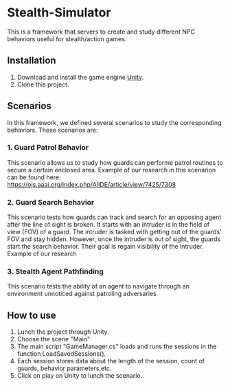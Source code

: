 # Stealth-Simulator

This is a framework that servers to create and study different NPC behaviors useful for stealth/action games.

## Installation 

1. Download and install the game engine [Unity](https://unity.com/).
2. Clone this project.

## Scenarios

In this framework, we defined several scenarios to study the corresponding behaviors. These scenarios are:

### 1. Guard Patrol Behavior

This scenario allows us to study how guards can performe patrol routines to secure a certain enclosed area. Example of our research in this scenarion can be found here: https://ojs.aaai.org/index.php/AIIDE/article/view/7425/7308

### 2. Guard Search Behavior


This scenario tests how guards can track and search for an opposing agent after the line of sight is broken. It starts with an intruder is in the field of view (FOV) of a guard. The intruder is tasked with getting out of the guards' FOV and stay hidden. However, once the intruder is out of sight, the guards start the search behavior. Their goal is regain visibility of the intruder. Example of our research 


### 3. Stealth Agent Pathfinding

This scenario tests the ability of an agent to navigate through an environment unnoticed against patroling adversaries


## How to use

1. Lunch the project through Unity.
2. Choose the scene "Main"
3. The main script "GameManager.cs" loads and runs the sessions in the function LoadSavedSessions().
4. Each session stores data about the length of the session, count of guards, behavior parameters,etc.
4. Click on play on Unity to lunch the scenario.
